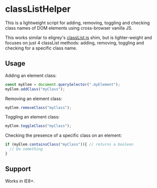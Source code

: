 # classListHelper
This is a lightweight script for adding, removing, toggling and checking class names of DOM elements using cross-browser vanilla JS. 

This works similar to eligrey's [classList.js](https://github.com/eligrey/classList.js) shim, but is lighter-weight and focuses on just 4 classList methods: adding, removing, toggling and checking for a specific class name.

## Usage

Adding an element class:

```javascript
const myElem = document.querySelector(".myElement");
myElem.addClass("myClass");
```

Removing an element class:

```javascript
myElem.removeClass("myClass");
```

Toggling an element class:

```javascript
myElem.toggleClass("myClass");
```

Checking the presence of a specific class on an element:

```javascript
if (myElem.containsClass("myClass")){ // returns a boolean
  // Do something
}
```

## Support

Works in IE8+.

